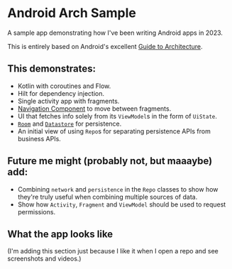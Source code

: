 # Android Arch Sample

A sample app demonstrating how I've been writing Android apps in 2023.

This is entirely based on Android's
excellent [Guide to Architecture](https://developer.android.com/topic/architecture).

## This demonstrates:

- Kotlin with coroutines and Flow.
- Hilt for dependency injection.
- Single activity app with fragments.
- [Navigation Component](https://developer.android.com/guide/navigation/get-started) to move between
  fragments.
- UI that fetches info solely from its `ViewModel`s in the form of `UiState`.
- [`Room`](https://developer.android.com/training/data-storage/room)
  and [`Datastore`](https://developer.android.com/topic/libraries/architecture/datastore) for
  persistence.
- An initial view of using `Repo`s for separating persistence APIs from business APIs.

## Future me might (probably not, but maaaybe) add:

- Combining `network` and `persistence` in the `Repo` classes to show how they're truly useful when
  combining multiple sources of data.
- Show how `Activity`, `Fragment` and `ViewModel` should be used to request permissions.

## What the app looks like

(I'm adding this section just because I like it when I open a repo and see screenshots and videos.)

